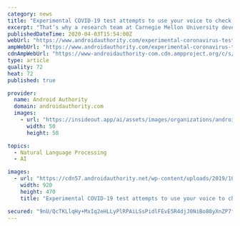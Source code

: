 ```yaml
---
category: news
title: "Experimental COVID-19 test attempts to use your voice to check for symptoms"
excerpt: "That’s why a research team at Carnegie Mellon University developed a cheaper, more accessible way to potentially detect signs of the virus: voice detection (h/t: Futurism). The team has been working on this solution for a while, and now it has released an early version of a web app called the COVID Voice Detector. The app uses an in-house ..."
publishedDateTime: 2020-04-03T15:54:00Z
webUrl: "https://www.androidauthority.com/experimental-coronavirus-test-voice-recognition-1102427/"
ampWebUrl: "https://www.androidauthority.com/experimental-coronavirus-test-voice-recognition-1102427/amp/"
cdnAmpWebUrl: "https://www-androidauthority-com.cdn.ampproject.org/c/s/www.androidauthority.com/experimental-coronavirus-test-voice-recognition-1102427/amp/"
type: article
quality: 72
heat: 72
published: true

provider:
  name: Android Authority
  domain: androidauthority.com
  images:
    - url: "https://insideout.app/ai/assets/images/organizations/androidauthority.com-50x50.jpg"
      width: 50
      height: 50

topics:
  - Natural Language Processing
  - AI

images:
  - url: "https://cdn57.androidauthority.net/wp-content/uploads/2019/10/Pixel-4-XL-back-in-hand-2-920x470.jpg"
    width: 920
    height: 470
    title: "Experimental COVID-19 test attempts to use your voice to check for symptoms"

secured: "9nU/QcTKLlqHy+MxIq2eHLLyPlRPAiLSsPidlFEvE5R4djJ0NiBo80yXnZP7fnEKNUibsZfXt9T1Ce4b6hbiHsyzt6HWWkQIzxIIMd7+33T2h2rfiru9xooN5I5N3r6dhJaRB5iJPqZR7g4CLy6GojS7CaXJCJishN8j0NoJ0l0triDM9CtdujtfeFgQJzAfaHRS1tFU24sNpz/0z1Ea6fD40ZjOzfu1o4YIwKBIm63S40nH8uUEfK2owzRe2vyi+Wg2/q87RypQebnQPW6jRpsc0pl15EtecT2ADOeg0cXORY4FmZ9dQdIi5ZDLgmVWWP7MNCDL1zfDsfDUFEKh5BANRkZYoSsf8I3tuKolrEyJR4TaYTBIacARuUaqoToA2Tmyoetp1osqqKs2CBv2kx9TBnc+6U3/fKtRds5P+C0IMZZPujRdfiGDHu4+U5gymHQgQ/GmoWWfzjt3cuVr1ujm4WH2i78t3/eEA9u8qj4=;59GfcBWpRrsvQzHoIdoeaQ=="
---
```


